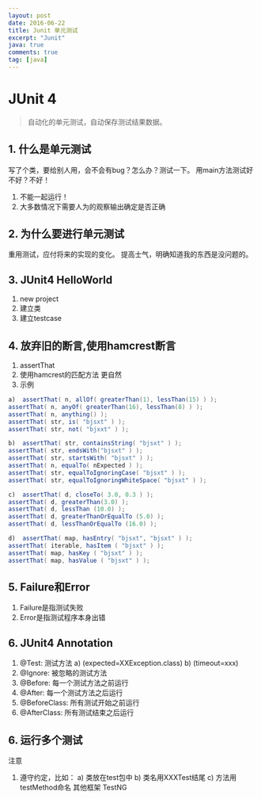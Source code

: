 ```yaml
---
layout: post
date: 2016-06-22
title: Junit 单元测试
excerpt: "Junit"
java: true
comments: true
tag: [java]
---
```



# JUnit 4

> 自动化的单元测试，自动保存测试结果数据。

## 1. 什么是单元测试

写了个类，要给别人用，会不会有bug？怎么办？测试一下。
用main方法测试好不好？不好！

1.  不能一起运行！
2.  大多数情况下需要人为的观察输出确定是否正确


## 2. 为什么要进行单元测试
重用测试，应付将来的实现的变化。
提高士气，明确知道我的东西是没问题的。


## 3. JUnit4 HelloWorld

1.  new project
2.  建立类
3.  建立testcase

## 4. 放弃旧的断言,使用hamcrest断言

1.  assertThat
2.  使用hamcrest的匹配方法
      更自然
3.  示例

~~~java
a)  assertThat( n, allOf( greaterThan(1), lessThan(15) ) );
assertThat( n, anyOf( greaterThan(16), lessThan(8) ) );
assertThat( n, anything() );
assertThat( str, is( "bjsxt" ) );
assertThat( str, not( "bjxxt" ) );

b)  assertThat( str, containsString( "bjsxt" ) );
assertThat( str, endsWith("bjsxt" ) ); 
assertThat( str, startsWith( "bjsxt" ) ); 
assertThat( n, equalTo( nExpected ) ); 
assertThat( str, equalToIgnoringCase( "bjsxt" ) ); 
assertThat( str, equalToIgnoringWhiteSpace( "bjsxt" ) );

c)  assertThat( d, closeTo( 3.0, 0.3 ) );
assertThat( d, greaterThan(3.0) );
assertThat( d, lessThan (10.0) );
assertThat( d, greaterThanOrEqualTo (5.0) );
assertThat( d, lessThanOrEqualTo (16.0) );

d)  assertThat( map, hasEntry( "bjsxt", "bjsxt" ) );
assertThat( iterable, hasItem ( "bjsxt" ) );
assertThat( map, hasKey ( "bjsxt" ) );
assertThat( map, hasValue ( "bjsxt" ) );
~~~

## 5. Failure和Error
1.  Failure是指测试失败
2.  Error是指测试程序本身出错


## 6. JUnit4 Annotation

1.  @Test: 测试方法
a)  (expected=XXException.class)
b)  (timeout=xxx)
2.  @Ignore: 被忽略的测试方法
3.  @Before: 每一个测试方法之前运行
4.  @After: 每一个测试方法之后运行
5.  @BeforeClass: 所有测试开始之前运行
6.  @AfterClass: 所有测试结束之后运行

## 6. 运行多个测试
注意
1.  遵守约定，比如：
a)  类放在test包中
b)  类名用XXXTest结尾
c)  方法用testMethod命名
其他框架
TestNG
